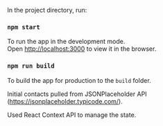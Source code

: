 In the project directory, run:

### `npm start`
To run the app in the development mode.<br>
Open [http://localhost:3000](http://localhost:3000) to view it in the browser.

### `npm run build`
To build the app for production to the `build` folder.<br>

Initial contacts pulled from JSONPlaceholder API (https://jsonplaceholder.typicode.com/).

Used React Context API to manage the state.
